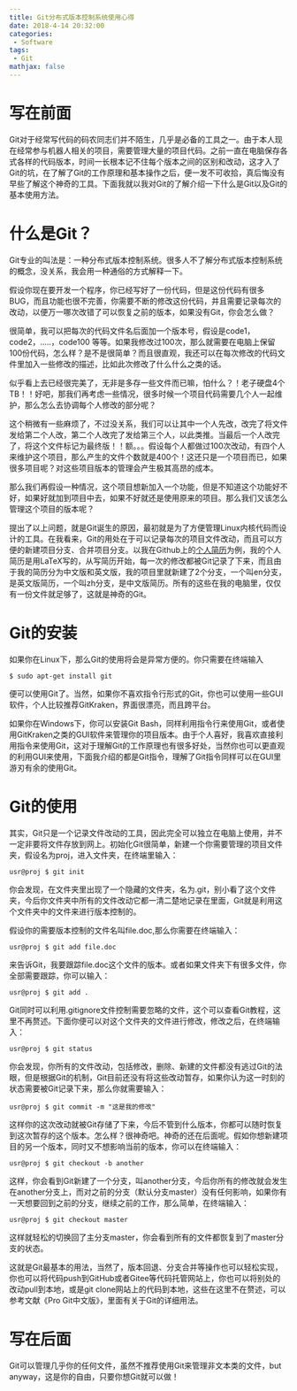 ```yaml
---
title: Git分布式版本控制系统使用心得
date: 2018-4-14 20:32:00
categories:
 - Software
tags: 
 - Git
mathjax: false
---
```


# 写在前面

Git对于经常写代码的码农同志们并不陌生，几乎是必备的工具之一。由于本人现在经常参与机器人相关的项目，需要管理大量的项目代码。之前一直在电脑保存各式各样的代码版本，时间一长根本记不住每个版本之间的区别和改动，这才入了Git的坑，在了解了Git的工作原理和基本操作之后，便一发不可收拾，真后悔没有早些了解这个神奇的工具。下面我就以我对Git的了解介绍一下什么是Git以及Git的基本使用方法。


# 什么是Git？

Git专业的叫法是：一种分布式版本控制系统。很多人不了解分布式版本控制系统的概念，没关系，我会用一种通俗的方式解释一下。

假设你现在要开发一个程序，你已经写好了一份代码，但是这份代码有很多BUG，而且功能也很不完善，你需要不断的修改这份代码，并且需要记录每次的改动，以便万一哪次改错了可以恢复之前的版本，如果没有Git，你会怎么做？

很简单，我可以把每次的代码文件名后面加一个版本号，假设是code1，code2，…..，code100 等等。如果我修改过100次，那么就需要在电脑上保留100份代码，怎么样？是不是很简单？而且很直观，我还可以在每次修改的代码文件里加入一些修改的描述，比如此次修改了什么什么之类的话。

似乎看上去已经很完美了，无非是多存一些文件而已嘛，怕什么？！老子硬盘4个TB！！好吧，那我们再考虑一些情况，很多时候一个项目代码需要几个人一起维护，那么怎么去协调每个人修改的部分呢？

这个稍微有一些麻烦了，不过没关系，我们可以让其中一个人先改，改完了将文件发给第二个人改，第二个人改完了发给第三个人，以此类推。当最后一个人改完了，将这个文件标记为最终版！！额。。。假设每个人都做过100次改动，有四个人来维护这个项目，那么产生的文件个数就是400个！这还只是一个项目而已，如果很多项目呢？对这些项目版本的管理会产生极其高昂的成本。

那么我们再假设一种情况，这个项目想新加入一个功能，但是不知道这个功能好不好，如果好就加到项目中去，如果不好就还是使用原来的项目。那么我们又该怎么管理这个项目的版本呢？


提出了以上问题，就是Git诞生的原因，最初就是为了方便管理Linux内核代码而设计的工具。在我看来，Git的用处在于可以记录每次的项目文件改动，而且可以方便的新建项目分支、合并项目分支。以我在Github上的[个人简历](github.com/thinkexist1989/CV)为例，我的个人简历是用LaTeX写的，从写简历开始，每一次的修改都被Git记录了下来，而且由于我的简历分为中文版和英文版，我的项目里就新建了2个分支，一个叫en分支，是英文版简历，一个叫zh分支，是中文版简历。所有的这些在我的电脑里，仅仅有一份文件就足够了，这就是神奇的Git。


# Git的安装

如果你在Linux下，那么Git的使用将会是异常方便的。你只需要在终端输入

```
$ sudo apt-get install git
```
便可以使用Git了。当然，如果你不喜欢指令行形式的Git，你也可以使用一些GUI软件，个人比较推荐GitKraken，界面很漂亮，而且跨平台。

如果你在Windows下，你可以安装Git Bash，同样利用指令行来使用Git，或者使用GitKraken之类的GUI软件来管理你的项目版本。由于个人喜好，我喜欢直接利用指令来使用Git，这对于理解Git的工作原理也有很多好处，当然你也可以更直观的利用GUI来使用，下面我介绍的都是Git指令，理解了Git指令同样可以在GUI里游刃有余的使用Git。


# Git的使用

其实，Git只是一个记录文件改动的工具，因此完全可以独立在电脑上使用，并不一定非要将文件存放到网上。初始化Git很简单，新建一个你需要管理的项目文件夹，假设名为proj，进入文件夹，在终端里输入：

```
usr@proj $ git init
```

你会发现，在文件夹里出现了一个隐藏的文件夹，名为.git，别小看了这个文件夹，今后你文件夹中所有的文件改动它都一清二楚地记录在里面，Git就是利用这个文件夹中的文件来进行版本控制的。

假设你的需要版本控制的文件名叫file.doc,那么你需要在终端输入：

```
usr@proj $ git add file.doc
```

来告诉Git，我要跟踪file.doc这个文件的版本。或者如果文件夹下有很多文件，你全部需要跟踪，你可以输入：

```
usr@proj $ git add .
```

Git同时可以利用.gitignore文件控制需要忽略的文件，这个可以查看Git教程，这里不再赘述。下面你便可以对这个文件夹的文件进行修改，修改之后，在终端输入：

```
usr@proj $ git status
```

你会发现，你所有的文件改动，包括修改，删除、新建的文件都没有逃过Git的法眼，但是根据Git的机制，Git目前还没有将这些改动暂存，如果你认为这一时刻的状态需要被Git记录下来，那么你就需要输入：

```
usr@proj $ git commit -m "这是我的修改"
```

这样你的这次改动就被Git存储了下来，今后不管到什么版本，你都可以随时恢复到这次暂存的这个版本。怎么样？很神奇吧。神奇的还在后面呢。假如你想新建项目的另一个版本，同时又不想影响当前的版本，你可以在终端输入：

```
usr@proj $ git checkout -b another
```

这样，你会看到Git新建了一个分支，叫another分支，今后你所有的修改就会发生在another分支上，而对之前的分支（默认分支master）没有任何影响，如果你有一天想要回到之前的分支，继续之前的工作，那么简单，在终端输入：

```
usr@proj $ git checkout master
```

这样就轻松的切换回了主分支master，你会看到所有的文件都恢复到了master分支的状态。

这就是Git最基本的用法，当然了，版本回退、分支合并等操作也可以轻松实现，你也可以将代码push到GitHub或者Gitee等代码托管网站上，你也可以将别处的改动pull到本地，或是git clone网站上的代码到本地，这些在这里不在赘述，可以参考文献《Pro Git中文版》，里面有关于Git的详细用法。


# 写在后面

Git可以管理几乎你的任何文件，虽然不推荐使用Git来管理非文本类的文件，but anyway，这是你的自由，只要你想Git就可以做！